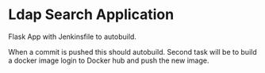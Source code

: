 # Ldap Search Application
 
Flask App with Jenkinsfile to autobuild. 

When a commit is pushed this should autobuild. Second task will be to build a docker image login to Docker hub and push the new image.

